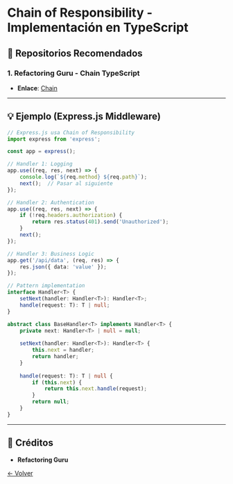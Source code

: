 # Chain of Responsibility - Implementación en TypeScript

## 🌟 Repositorios Recomendados

### 1. **Refactoring Guru - Chain TypeScript**
- **Enlace**: [Chain](https://refactoring.guru/design-patterns/chain-of-responsibility/typescript/example)

---

## 💡 Ejemplo (Express.js Middleware)

```typescript
// Express.js usa Chain of Responsibility
import express from 'express';

const app = express();

// Handler 1: Logging
app.use((req, res, next) => {
    console.log(`${req.method} ${req.path}`);
    next();  // Pasar al siguiente
});

// Handler 2: Authentication
app.use((req, res, next) => {
    if (!req.headers.authorization) {
        return res.status(401).send('Unauthorized');
    }
    next();
});

// Handler 3: Business Logic
app.get('/api/data', (req, res) => {
    res.json({ data: 'value' });
});

// Pattern implementation
interface Handler<T> {
    setNext(handler: Handler<T>): Handler<T>;
    handle(request: T): T | null;
}

abstract class BaseHandler<T> implements Handler<T> {
    private next: Handler<T> | null = null;
    
    setNext(handler: Handler<T>): Handler<T> {
        this.next = handler;
        return handler;
    }
    
    handle(request: T): T | null {
        if (this.next) {
            return this.next.handle(request);
        }
        return null;
    }
}
```

---

## 🙏 Créditos
- **Refactoring Guru**

[← Volver](../README.md)
